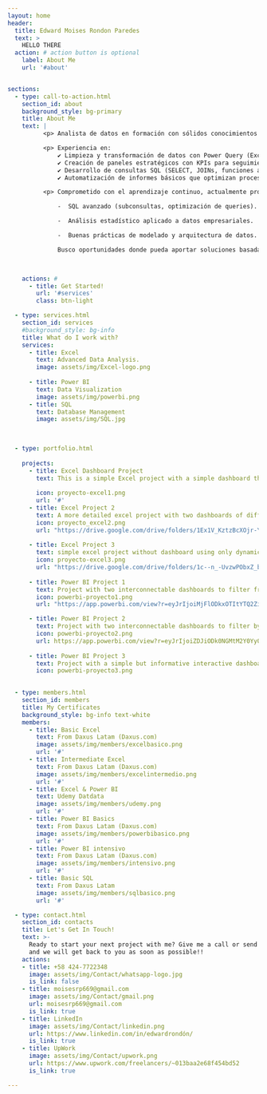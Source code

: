 ```yaml
---
layout: home
header:
  title: Edward Moises Rondon Paredes
  text: >
    HELLO THERE
  action: # action button is optional
    label: About Me
    url: '#about'


sections:
  - type: call-to-action.html
    section_id: about
    background_style: bg-primary
    title: About Me
    text: |
          <p> Analista de datos en formación con sólidos conocimientos en Excel y Power BI, y habilidades básicas en SQL y visualización de datos. Apasionado por transformar datos complejos en información clara mediante dashboards interactivos y reportes estratégicos. </p>

          <p> Experiencia en:
              ✔ Limpieza y transformación de datos con Power Query (Excel/Power BI).
              ✔ Creación de paneles estratégicos con KPIs para seguimiento de métricas.
              ✔ Desarrollo de consultas SQL (SELECT, JOINs, funciones agregadas) para extracción y análisis de datos.
              ✔ Automatización de informes básicos que optimizan procesos de negocio. </p>

          <p> Comprometido con el aprendizaje continuo, actualmente profundizando en:

              -  SQL avanzado (subconsultas, optimización de queries).

              -  Análisis estadístico aplicado a datos empresariales.

              -  Buenas prácticas de modelado y arquitectura de datos.

              Busco oportunidades donde pueda aportar soluciones basadas en datos, colaborar con equipos multidisciplinarios y crecer profesionalmente en un entorno innovador. Valores: precisión, curiosidad y mejora constante. </p>

      

    actions: #
      - title: Get Started!
        url: '#services'
        class: btn-light

  - type: services.html
    section_id: services
    #background_style: bg-info
    title: What do I work with?
    services:
      - title: Excel
        text: Advanced Data Analysis.
        image: assets/img/Excel-logo.png
        
      - title: Power BI
        text: Data Visualization
        image: assets/img/powerbi.png
      - title: SQL
        text: Database Management
        image: assets/img/SQL.jpg
        
    

  - type: portfolio.html
    
    projects:
      - title: Excel Dashboard Project 
        text: This is a simple Excel project with a simple dashboard that updates when you update the database
      
        icon: proyecto-excel1.png
        url: '#'
      - title: Excel Project 2
        text: A more detailed excel project with two dashboards of different reports
        icon: proyecto_excel2.png
        url: "https://drive.google.com/drive/folders/1Ex1V_KztzBcXOjr-YERZpnsXEUlVVngI?usp=drive_link"
        
      - title: Excel Project 3
        text: simple excel project without dashboard using only dynamic tables and few formulas to do the analysis
        icon: proyecto-excel3.png
        url: "https://drive.google.com/drive/folders/1c--n_-UvzwPObxZ_befoIYEwGoh90BqS?usp=sharing"
        
      - title: Power BI Project 1 
        text: Project with two interconnectable dashboards to filter from different periods, region and products (uploaded to the PBI cloud).
        icon: powerbi-proyecto1.png
        url: "https://app.powerbi.com/view?r=eyJrIjoiMjFlODkxOTItYTQ2Zi00NWQ1LThiODAtZTYzYmUzODQ0NTI2IiwidCI6ImRjMjVjYjUzLTAxNDktNDM0OC1hMjFkLWU1NGVjZjkwZWY2NyIsImMiOjR9"

      - title: Power BI Project 2
        text: Project with two interconnectable dashboards to filter by status, year, client type and manager (uploaded to the PBI cloud).
        icon: powerbi-proyecto2.png
        url: https://app.powerbi.com/view?r=eyJrIjoiZDJiODk0NGMtM2Y0Yy00ZDQ2LWE4YzktMDQzOGEzODExNzQ4IiwidCI6ImRjMjVjYjUzLTAxNDktNDM0OC1hMjFkLWU1NGVjZjkwZWY2NyIsImMiOjR9
        
      - title: Power BI Project 3
        text: Project with a simple but informative interactive dashboard (not in the cloud).
        icon: powerbi-proyecto3.png
        

  - type: members.html
    section_id: members
    title: My Certificates
    background_style: bg-info text-white
    members:
      - title: Basic Excel
        text: From Daxus Latam (Daxus.com)
        image: assets/img/members/excelbasico.png
        url: '#'
      - title: Intermediate Excel
        text: From Daxus Latam (Daxus.com)
        image: assets/img/members/excelintermedio.png
        url: '#'
      - title: Excel & Power BI
        text: Udemy Datdata
        image: assets/img/members/udemy.png
        url: '#'
      - title: Power BI Basics
        text: From Daxus Latam (Daxus.com)
        image: assets/img/members/powerbibasico.png
        url: '#'
      - title: Power BI intensivo
        text: From Daxus Latam (Daxus.com)
        image: assets/img/members/intensivo.png
        url: '#'
      - title: Basic SQL
        text: From Daxus Latam
        image: assets/img/members/sqlbasico.png
        url: '#'

  - type: contact.html
    section_id: contacts
    title: Let's Get In Touch!
    text: >-
      Ready to start your next project with me? Give me a call or send me an email
      and we will get back to you as soon as possible!!
    actions:
    - title: +58 424-7722348
      image: assets/img/Contact/whatsapp-logo.jpg
      is_link: false
    - title: moisesrp669@gmail.com
      image: assets/img/Contact/gmail.png
      url: moisesrp669@gmail.com
      is_link: true
    - title: LinkedIn
      image: assets/img/Contact/linkedin.png
      url: https://www.linkedin.com/in/edwardrondón/
      is_link: true
    - title: UpWork
      image: assets/img/Contact/upwork.png
      url: https://www.upwork.com/freelancers/~013baa2e68f454bd52
      is_link: true

---
```

